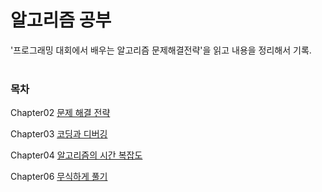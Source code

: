 # 알고리즘 공부

'프로그래밍 대회에서 배우는 알고리즘 문제해결전략'을 읽고 내용을 정리해서 기록.
<br/>
<br/>
### 목차

Chapter02 [문제 해결 전략](https://github.com/Hyuk1996/TIL/tree/main/Algorithm/Chapter02)

Chapter03 [코딩과 디버깅](https://github.com/Hyuk1996/TIL/tree/main/Algorithm/Chapter03)

Chapter04 [알고리즘의 시간 복잡도](https://github.com/Hyuk1996/TIL/tree/main/Algorithm/Chapter04)

Chapter06 [무식하게 풀기](https://github.com/Hyuk1996/TIL/tree/main/Algorithm/Chapter06)
